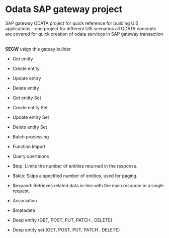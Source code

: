 # Odata SAP gateway project

SAP gateway ODATA project for quick reference for building UI5 applications - one project for different UI5 scenarios
all ODATA concepts are covered for quick creation of odata services in SAP gateway transaction 

</br> **SEGW** usign this gateay builder 

- Get entity 
- Create entity 
- Update entiry 
- Delete entity 

- Get entity Set 
- Create entity Set 
- Update entiry Set
- Delete entity Set 

- Batch processing 
- Function Import 
- Query opertaions 

 - $top: Limits the number of entities returned in the response. 
 - $skip: Skips a specified number of entities, used for paging. 
 - $expand: Retrieves related data in-line with the main resource in a single request. 

 - Association 
 - $metadata
 - Deep entity (GET, POST, PUT, PATCH , DELETE)
 - Deep entity set (GET, POST, PUT, PATCH , DELETE)
